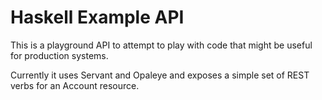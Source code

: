 # Haskell Example API

This is a playground API to attempt to play with code that might be useful for production systems.

Currently it uses Servant and Opaleye and exposes a simple set of REST verbs for an Account resource.
